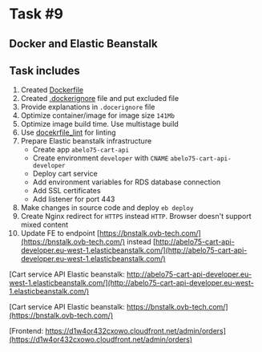 # Task #9

## Docker and Elastic Beanstalk


## Task includes
1. Created [Dockerfile](./Dockerfile)
2. Created [.dockerignore](./.dockerignore) file and put excluded file
3. Provide explanations in `.docerignore` file
4. Optimize container/image for image size `141Mb`
5. Optimize image build time. Use multistage build
6. Use [docekrfile_lint](https://github.com/projectatomic/dockerfile_lint) for linting
5. Prepare Elastic beanstalk infrastructure
    - Create app `abelo75-cart-api`
    - Create environment `developer` with `CNAME` `abelo75-cart-api-developer`
    - Deploy cart service
    - Add environment variables for RDS database connection
    - Add SSL certificates
    - Add listener for port 443
6. Make changes in source code and deploy `eb deploy`
7. Create Nginx redirect for `HTTPS` instead `HTTP`. Browser doesn't support mixed content
8. Update FE to endpoint [https://bnstalk.ovb-tech.com/](https://bnstalk.ovb-tech.com/) instead [http://abelo75-cart-api-developer.eu-west-1.elasticbeanstalk.com/](http://abelo75-cart-api-developer.eu-west-1.elasticbeanstalk.com/)

[Cart service API Elastic beanstalk: http://abelo75-cart-api-developer.eu-west-1.elasticbeanstalk.com/](http://abelo75-cart-api-developer.eu-west-1.elasticbeanstalk.com/)

[Cart service API Elastic beanstalk: https://bnstalk.ovb-tech.com/](https://bnstalk.ovb-tech.com/)

[Frontend: https://d1w4or432cxowo.cloudfront.net/admin/orders](https://d1w4or432cxowo.cloudfront.net/admin/orders)

